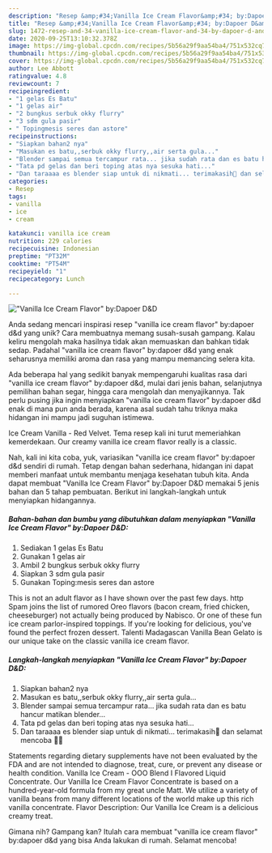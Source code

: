 ```yaml
---
description: "Resep &amp;#34;Vanilla Ice Cream Flavor&amp;#34; by:Dapoer D&amp;amp;D yang Menggugah Selera"
title: "Resep &amp;#34;Vanilla Ice Cream Flavor&amp;#34; by:Dapoer D&amp;amp;D yang Menggugah Selera"
slug: 1472-resep-and-34-vanilla-ice-cream-flavor-and-34-by-dapoer-d-and-amp-d-yang-menggugah-selera
date: 2020-09-25T13:10:32.378Z
image: https://img-global.cpcdn.com/recipes/5b56a29f9aa54ba4/751x532cq70/vanilla-ice-cream-flavor-bydapoer-dd-foto-resep-utama.jpg
thumbnail: https://img-global.cpcdn.com/recipes/5b56a29f9aa54ba4/751x532cq70/vanilla-ice-cream-flavor-bydapoer-dd-foto-resep-utama.jpg
cover: https://img-global.cpcdn.com/recipes/5b56a29f9aa54ba4/751x532cq70/vanilla-ice-cream-flavor-bydapoer-dd-foto-resep-utama.jpg
author: Lee Abbott
ratingvalue: 4.8
reviewcount: 7
recipeingredient:
- "1 gelas Es Batu"
- "1 gelas air"
- "2 bungkus serbuk okky flurry"
- "3 sdm gula pasir"
- " Topingmesis seres dan astore"
recipeinstructions:
- "Siapkan bahan2 nya"
- "Masukan es batu,,serbuk okky flurry,,air serta gula..."
- "Blender sampai semua tercampur rata... jika sudah rata dan es batu hancur matikan blender..."
- "Tata pd gelas dan beri toping atas nya sesuka hati..."
- "Dan taraaaa es blender siap untuk di nikmati... terimakasih🙏 dan selamat mencoba 👩‍🍳"
categories:
- Resep
tags:
- vanilla
- ice
- cream

katakunci: vanilla ice cream 
nutrition: 229 calories
recipecuisine: Indonesian
preptime: "PT32M"
cooktime: "PT54M"
recipeyield: "1"
recipecategory: Lunch

---
```



![&#34;Vanilla Ice Cream Flavor&#34; by:Dapoer D&amp;D](https://img-global.cpcdn.com/recipes/5b56a29f9aa54ba4/751x532cq70/vanilla-ice-cream-flavor-bydapoer-dd-foto-resep-utama.jpg)

Anda sedang mencari inspirasi resep &#34;vanilla ice cream flavor&#34; by:dapoer d&amp;d yang unik? Cara membuatnya memang susah-susah gampang. Kalau keliru mengolah maka hasilnya tidak akan memuaskan dan bahkan tidak sedap. Padahal &#34;vanilla ice cream flavor&#34; by:dapoer d&amp;d yang enak seharusnya memiliki aroma dan rasa yang mampu memancing selera kita.

Ada beberapa hal yang sedikit banyak mempengaruhi kualitas rasa dari &#34;vanilla ice cream flavor&#34; by:dapoer d&amp;d, mulai dari jenis bahan, selanjutnya pemilihan bahan segar, hingga cara mengolah dan menyajikannya. Tak perlu pusing jika ingin menyiapkan &#34;vanilla ice cream flavor&#34; by:dapoer d&amp;d enak di mana pun anda berada, karena asal sudah tahu triknya maka hidangan ini mampu jadi suguhan istimewa.

Ice Cream Vanilla - Red Velvet. Tema resep kali ini turut memeriahkan kemerdekaan. Our creamy vanilla ice cream flavor really is a classic.


Nah, kali ini kita coba, yuk, variasikan &#34;vanilla ice cream flavor&#34; by:dapoer d&amp;d sendiri di rumah. Tetap dengan bahan sederhana, hidangan ini dapat memberi manfaat untuk membantu menjaga kesehatan tubuh kita. Anda dapat membuat &#34;Vanilla Ice Cream Flavor&#34; by:Dapoer D&amp;D memakai 5 jenis bahan dan 5 tahap pembuatan. Berikut ini langkah-langkah untuk menyiapkan hidangannya.

<!--inarticleads1-->

##### Bahan-bahan dan bumbu yang dibutuhkan dalam menyiapkan &#34;Vanilla Ice Cream Flavor&#34; by:Dapoer D&amp;D:

1. Sediakan 1 gelas Es Batu
1. Gunakan 1 gelas air
1. Ambil 2 bungkus serbuk okky flurry
1. Siapkan 3 sdm gula pasir
1. Gunakan  Toping:mesis seres dan astore


This is not an adult flavor as I have shown over the past few days. http Spam joins the list of rumored Oreo flavors (bacon cream, fried chicken, cheeseburger) not actually being produced by Nabisco. Or one of these fun ice cream parlor-inspired toppings. If you&#39;re looking for delicious, you&#39;ve found the perfect frozen dessert. Talenti Madagascan Vanilla Bean Gelato is our unique take on the classic vanilla ice cream flavor. 

<!--inarticleads2-->

##### Langkah-langkah menyiapkan &#34;Vanilla Ice Cream Flavor&#34; by:Dapoer D&amp;D:

1. Siapkan bahan2 nya
1. Masukan es batu,,serbuk okky flurry,,air serta gula...
1. Blender sampai semua tercampur rata... jika sudah rata dan es batu hancur matikan blender...
1. Tata pd gelas dan beri toping atas nya sesuka hati...
1. Dan taraaaa es blender siap untuk di nikmati... terimakasih🙏 dan selamat mencoba 👩‍🍳


Statements regarding dietary supplements have not been evaluated by the FDA and are not intended to diagnose, treat, cure, or prevent any disease or health condition. Vanilla Ice Cream - OOO Blend I Flavored Liquid Concentrate. Our Vanilla Ice Cream Flavor Concentrate is based on a hundred-year-old formula from my great uncle Matt. We utilize a variety of vanilla beans from many different locations of the world make up this rich vanilla concentrate. Flavor Description: Our Vanilla Ice Cream is a delicious creamy treat. 

Gimana nih? Gampang kan? Itulah cara membuat &#34;vanilla ice cream flavor&#34; by:dapoer d&amp;d yang bisa Anda lakukan di rumah. Selamat mencoba!
